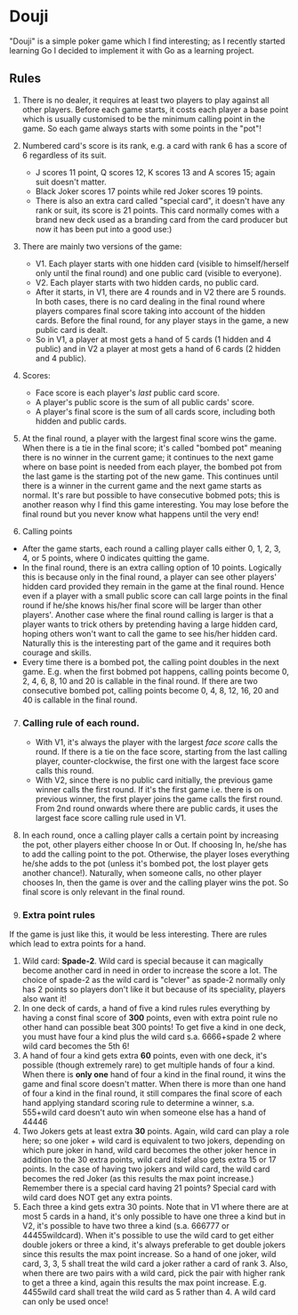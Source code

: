 # Douji
"Douji" is a simple poker game which I find interesting; as I recently started learning Go I decided to implement it with Go as a learning project.

## Rules
1. There is no dealer, it requires at least two players to play against all other players. Before each game starts, it costs each player a base point which is usually customised to be the minimum calling point in the game. So each game always starts with some points in the "pot"!

2. Numbered card's score is its rank, e.g. a card with rank 6 has a score of 6 regardless of its suit.
    * J scores 11 point, Q scores 12, K scores 13 and A scores 15; again suit doesn't matter.
    * Black Joker scores 17 points while red Joker scores 19 points.
    * There is also an extra card called "special card", it doesn't have any rank or suit, its score is 21 points. This card normally comes with a brand new deck used as a branding card from the card producer but now it has been put into a good use:)

3. There are mainly two versions of the game:
    * V1. Each player starts with one hidden card (visible to himself/herself only until the final round) and one public card (visible to everyone).
    * V2. Each player starts with two hidden cards, no public card.
    * After it starts, in V1, there are 4 rounds and in V2 there are 5 rounds. In both cases, there is no card dealing in the final round where players compares final score taking into account of the hidden cards. Before the final round, for any player stays in the game, a new public card is dealt.
    * So in V1, a player at most gets a hand of 5 cards (1 hidden and 4 public) and in V2 a player at most gets a hand of 6 cards (2 hidden and 4 public).

4. Scores:
    * Face score is each player's *last* public card score.
    * A player's public score is the sum of all public cards' score. 
    * A player's final score is the sum of all cards score, including both hidden and public cards.

5. At the final round, a player with the largest final score wins the game. When there is a tie in the final score; it's called "bombed pot" meaning there is no winner in the current game; it continues to the next game where on base point is needed from each player, the bombed pot from the last game is the starting pot of the new game. This continues until there is a winner in the current game and the next game starts as normal. It's rare but possible to have consecutive bobmed pots; this is another reason why I find this game interesting. You may lose before the final round but you never know what happens until the very end!

6. Calling points
* After the game starts, each round a calling player calls either 0, 1, 2, 3, 4, or 5 points, where 0 indicates quitting the game. 
* In the final round, there is an extra calling option of 10 points. Logically this is because only in the final round, a player can see other players' hidden card provided they remain in the game at the final round. Hence even if a player with a small public score can call large points in the final round if he/she knows his/her final score will be larger than other players'. Another case where the final round calling is larger is that a player wants to trick others by pretending having a large hidden card, hoping others won't want to call the game to see his/her hidden card. Naturally this is the interesting part of the game and it requires both courage and skills.
* Every time there is a bombed pot, the calling point doubles in the next game. E.g. when the first bobmed pot happens, calling points become 0, 2, 4, 6, 8, 10 and 20 is callable in the final round. If there are two consecutive bombed pot, calling points become 0, 4, 8, 12, 16, 20 and 40 is callable in the final round. 

7. ### Calling rule of each round. 
    * With V1, it's always the player with the largest *face score* calls the round. If there is a tie on the face score, starting from the last calling player, counter-clockwise, the first one with the largest face score calls this round. 
    * With V2, since there is no public card initially, the previous game winner calls the first round. If it's the first game i.e. there is on previous winner, the first player joins the game calls the first round. From 2nd round onwards where there are public cards, it uses the largest face score calling rule used in V1. 

8. In each round, once a calling player calls a certain point by increasing the pot, other players either choose In or Out. If choosing In, he/she has to add the calling point to the pot. Otherwise, the player loses everything he/she adds to the pot (unless it's bombed pot, the lost player gets another chance!). Naturally, when someone calls, no other player chooses In, then the game is over and the calling player wins the pot. So final score is only relevant in the final round. 


9. ### Extra point rules
 If the game is just like this, it would be less interesting. There are rules which lead to extra points for a hand.
  1. Wild card: **Spade-2**. Wild card is special because it can magically become another card in need in order to increase the score a lot. The choice of spade-2 as the wild card is "clever" as spade-2 normally only has 2 points so players don't like it but because of its speciality, players also want it!
  2. In one deck of cards, a hand of five a kind rules rules everything by having a const final score of **300** points, even with extra point rule no other hand can possible beat 300 points! To get five a kind in one deck, you must have four a kind plus the wild card s.a. 6666+spade 2 where wild card becomes the 5th 6!
  3. A hand of four a kind gets extra **60** points, even with one deck, it's possible (though extremely rare) to get multiple hands of four a kind.
   When there is **only one** hand of four a kind in the final round, it wins the game and final score doesn't matter. 
   When there is more than one hand of four a kind in the final round, it still compares the final score of each hand applying standard scoring rule to determine a winner, s.a. 555+wild card doesn't auto win when someone else has a hand of 44446
  4. Two Jokers gets at least extra **30** points.
    Again, wild card can play a role here; so one joker + wild card is equivalent to two jokers, depending on which pure joker in hand, wild card becomes the other joker hence in addition to the 30 extra points, wild card itslef also gets extra 15 or 17 points. 
    In the case of having two jokers and wild card, the wild card becomes the red Joker (as this results the max point increase.)
    Remember there is a special card having 21 points? Special card with wild card does NOT get any extra points.
   5. Each three a kind gets extra 30 points. 
    Note that in V1 where there are at most 5 cards in a hand, it's only possible to have one three a kind but in V2, it's possible to have two three a kind (s.a. 666777 or 44455wildcard). 
    When it's possible to use the wild card to get either double jokers or three a kind, it's always preferable to get double jokers since this results the max point increase. So a hand of one joker, wild card, 3, 3, 5 shall treat the wild card a joker rather a card of rank 3.
    Also, when there are two pairs with a wild card, pick the pair with higher rank to get a three a kind, again this results the max point increase. E.g. 4455wild card shall treat the wild card as 5 rather than 4. A wild card can only be used once!
    
